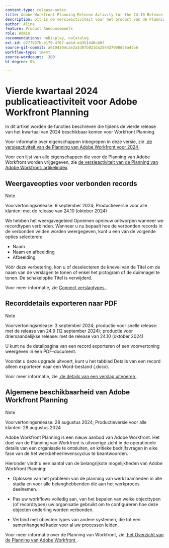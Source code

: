 ```yaml
---
content-type: release-notes
title: Adobe Workfront Planning Release Activity for the 24.10 Release
description: Dit is de versieactiviteit voor het product van de Planning van Adobe Workfront voor het Vierde Kwartaal van 2024.
author: Alina
feature: Product Announcements
role: Admin
recommendations: noDisplay, noCatalog
exl-id: d27f937b-e179-4f67-aebd-ed351440cb0f
source-git-commit: a6104204cae2a2d8fb021da254437008d55a43b6
workflow-type: tm+mt
source-wordcount: '380'
ht-degree: 0%

---
```


# Vierde kwartaal 2024 publicatieactiviteit voor Adobe Workfront Planning

In dit artikel worden de functies beschreven die tijdens de vierde release van het kwartaal van 2024 beschikbaar komen voor Workfront Planning.

Voor informatie over eigenschappen inbegrepen in deze versie, zie [&#x200B; de versieactiviteit van de Planning van Adobe Workfront voor 2024 &#x200B;](/help/quicksilver/planning/general/release-activity.md).

<!--keep the sentence below for all future quarterly release pages-->

Voor een lijst van alle eigenschappen die voor de Planning van Adobe Workfront worden vrijgegeven, zie [&#x200B; de versieactiviteit van de Planning van Adobe Workfront: artikelindex &#x200B;](/help/quicksilver/product-announcements/product-releases/planning-release-activity/planning-release-activity-article-index.md).

## Weergaveopties voor verbonden records

>[!NOTE]
>
>Voorvertoningsrelease: 9 september 2024; Productieversie voor alle klanten: met de release van 24.10 (oktober 2024)

We hebben het weergavegebied Opnemen opnieuw ontworpen wanneer we recordtypen verbinden. Wanneer u nu bepaalt hoe de verbonden records in de verbonden velden worden weergegeven, kunt u een van de volgende opties selecteren:

* Naam
* Naam en afbeelding
* Afbeelding

Vóór deze verbetering, kon u of deselecteren de knevel van de Titel om de naam van de verslagen te tonen of enkel het pictogram of de duimnagel te tonen. De schakeloptie Titel is verwijderd.

Voor meer informatie, zie [&#x200B; Connect verslagtypes &#x200B;](/help/quicksilver/planning/architecture/connect-record-types.md).

## Recorddetails exporteren naar PDF

>[!NOTE]
>
>Voorvertoningsrelease: 3 september 2024; productie voor snelle release: met de release van 24.9 (12 september 2024); productie voor driemaandelijkse release: met de release van 24.10 (oktober 2024)

U kunt nu de detailpagina van een record exporteren of een voorvertoning weergeven in een PDF-document.

Voordat u deze upgrade uitvoert, kunt u het tabblad Details van een record alleen exporteren naar een Word-bestand (.docx).

Voor meer informatie, zie [&#x200B; de details van een verslag uitvoeren &#x200B;](/help/quicksilver/planning/records/export-the-record-page.md).

## Algemene beschikbaarheid van Adobe Workfront Planning

>[!NOTE]
>
>Voorvertoningsrelease: 28 augustus 2024; Productieversie voor alle klanten: 28 augustus 2024

Adobe Workfront Planning is een nieuw aanbod van Adobe Workfront. Het doel van de Planning van Workfront is uitvoerige zicht in de operationele details van een organisatie te ontsluiten, en kritieke bedrijfsvragen in elke fase van de het werkbeheerlevenscyclus te beantwoorden.

Hieronder vindt u een aantal van de belangrijkste mogelijkheden van Adobe Workfront Planning:

* Oplossen van het probleem van de planning van werkzaamheden in alle stadia en voor alle belanghebbenden die aan het werkproces deelnemen.

* Pas uw workflows volledig aan, van het bepalen van welke objecttypen (of recordtypen) uw organisatie gebruikt om te configureren hoe deze objecten onderling worden verbonden.

* Verbind met objecten types van andere systemen, die tot een samenhangend kader voor al uw processen leiden.

Voor meer informatie over de Planning van Workfront, zie [&#x200B; het Overzicht van de Planning van Adobe Workfront &#x200B;](/help/quicksilver/planning/general/planning-overview.md).
